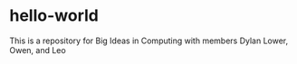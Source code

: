 # hello-world
This is a repository for Big Ideas in Computing with members Dylan Lower, Owen, and Leo
